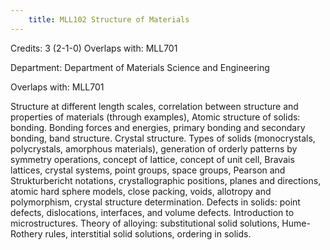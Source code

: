 ```yaml
---
    title: MLL102 Structure of Materials
---
```

Credits: 3 (2-1-0) Overlaps with: MLL701

Department: Department of Materials Science and Engineering

Overlaps with: MLL701

Structure at different length scales, correlation between structure and properties of materials (through examples), Atomic structure of solids: bonding. Bonding forces and energies, primary bonding and secondary bonding, band structure. Crystal structure. Types of solids (monocrystals, polycrystals, amorphous materials), generation of orderly patterns by symmetry operations, concept of lattice, concept of unit cell, Bravais lattices, crystal systems, point groups, space groups, Pearson and Strukturbericht notations, crystallographic positions, planes and directions, atomic hard sphere models, close packing, voids, allotropy and polymorphism, crystal structure determination. Defects in solids: point defects, dislocations, interfaces, and volume defects. Introduction to microstructures. Theory of alloying: substitutional solid solutions, Hume-Rothery rules, interstitial solid solutions, ordering in solids.